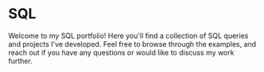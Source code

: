 # SQL
Welcome to my SQL portfolio! Here you'll find a collection of SQL queries and projects I've developed. Feel free to browse through the examples, and reach out if you have any questions or would like to discuss my work further.
